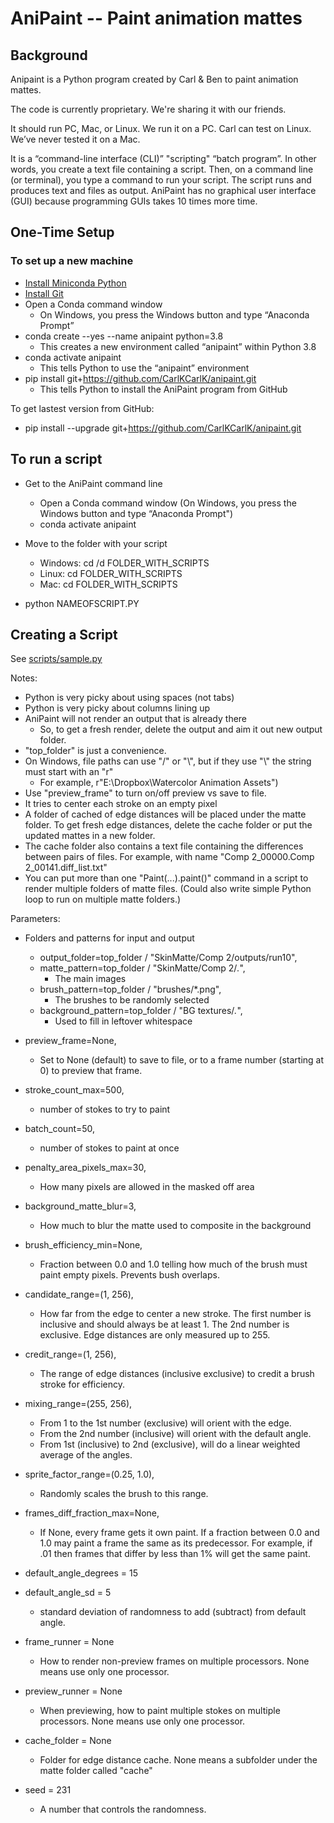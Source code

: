 # AniPaint -- Paint animation mattes

## Background

Anipaint is a Python program created by Carl & Ben to paint animation mattes.

The code is currently proprietary. We're sharing it with our friends.

It should run PC, Mac, or Linux. We run it on a PC. Carl can test on Linux. We’ve never tested it on a Mac.

It is a “command-line interface (CLI)” "scripting" “batch program”. In other words, you create a text file containing a script. Then, on a command line (or terminal), you type a command to run your script. The script runs and produces text and files as output. AniPaint has no graphical user interface (GUI) because programming GUIs takes 10 times more time.

## One-Time Setup

### To set up a new machine

* [Install Miniconda Python](https://conda.io/projects/conda/en/latest/user-guide/install/index.html)
* [Install Git](https://git-scm.com/download/)
* Open a Conda command window
  * On Windows, you press the Windows button and type “Anaconda Prompt”
* conda create --yes --name anipaint python=3.8
  * This creates a new environment called “anipaint” within Python 3.8
* conda activate anipaint
  * This tells Python to use the “anipaint” environment
* pip install git+https://github.com/CarlKCarlK/anipaint.git
  * This tells Python to install the AniPaint program from GitHub

To get lastest version from GitHub:

* pip install --upgrade git+https://github.com/CarlKCarlK/anipaint.git

## To run a script

* Get to the AniPaint command line
  * Open a Conda command window (On Windows, you press the Windows button and type “Anaconda Prompt")
  * conda activate anipaint
* Move to the folder with your script
  * Windows: cd /d FOLDER_WITH_SCRIPTS
  * Linux: cd FOLDER_WITH_SCRIPTS
  * Mac: cd FOLDER_WITH_SCRIPTS

* python NAMEOFSCRIPT.PY

## Creating a Script

See [scripts/sample.py](https://github.com/CarlKCarlK/anipaint/blob/main/scripts/sample.py)

Notes:

* Python is very picky about using spaces (not tabs)
* Python is very picky about columns lining up
* AniPaint will not render an output that is already there
  * So, to get a fresh render, delete the output and aim it out new output folder.
* "top_folder" is just a convenience.
* On Windows, file paths can use "/" or "\\", but if they use "\\" the string must start with an "r"
  * For example, r"E:\Dropbox\Watercolor Animation Assets")
* Use "preview_frame" to turn on/off preview vs save to file.
* It tries to center each stroke on an empty pixel
* A folder of cached of edge distances will be placed under the matte
  folder. To get fresh edge distances, delete the cache folder or
  put the updated mattes in a new folder.
* The cache folder also contains a text file containing the
  differences between pairs of files. For example, with name
  "Comp 2_00000.Comp 2_00141.diff_list.txt"
* You can put more than one "Paint(...).paint()" command in a script
  to render multiple folders of matte files. (Could also write simple
  Python loop to run on multiple matte folders.)

Parameters:

* Folders and patterns for input and output
  * output_folder=top_folder / "SkinMatte/Comp 2/outputs/run10",
  * matte_pattern=top_folder / "SkinMatte/Comp 2/*.*",
    * The main images
  * brush_pattern=top_folder / "brushes/*.png",
    * The brushes to be randomly selected
  * background_pattern=top_folder / "BG textures/*.*",
    * Used to fill in leftover whitespace

* preview_frame=None,
  * Set to None (default) to save to file, or to a frame number (starting at 0) to preview that frame.
* stroke_count_max=500,
  * number of stokes to try to paint
* batch_count=50,
  * number of stokes to paint at once
* penalty_area_pixels_max=30,
  * How many pixels are allowed in the masked off area
* background_matte_blur=3,
  * How much to blur the matte used to composite in the background
* brush_efficiency_min=None,
  * Fraction between 0.0 and 1.0 telling how much of the brush
       must paint empty pixels. Prevents bush overlaps.
* candidate_range=(1, 256),
  * How far from the edge to center a new stroke. The first number is
    inclusive and should always be at least 1. The 2nd number is exclusive.
    Edge distances are only measured up to 255.
* credit_range=(1, 256),
  * The range of edge distances (inclusive exclusive) to credit
    a brush stroke for efficiency.
* mixing_range=(255, 256),
  * From 1 to the 1st number (exclusive) will orient with the edge.
  * From the 2nd number (inclusive) will orient with the default angle.
  * From 1st (inclusive) to 2nd (exclusive), will do a linear
    weighted average of the angles.
* sprite_factor_range=(0.25, 1.0),
  * Randomly scales the brush to this range.
* frames_diff_fraction_max=None,
  * If None, every frame gets it own paint. If a fraction
    between 0.0 and 1.0 may paint a frame the same as its predecessor.
    For example, if .01 then frames that differ by less than 1% will get
    the same paint.

* default_angle_degrees = 15
* default_angle_sd = 5
  * standard deviation of randomness to add (subtract) from default angle.
* frame_runner = None
  * How to render non-preview frames on multiple processors. None means
    use only one processor.
* preview_runner = None
  * When previewing, how to paint multiple stokes on multiple
      processors. None means use only one processor.
* cache_folder = None
  * Folder for edge distance cache. None means a subfolder
    under the matte folder called "cache"
* seed = 231
  * A number that controls the randomness.
